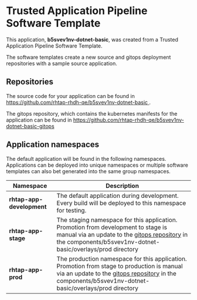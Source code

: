 # Trusted Application Pipeline Software Template

This application, **b5svev1nv-dotnet-basic**, was created from a Trusted Application Pipeline Software Template.

The software templates create a new source and gitops deployment repositories with a sample source application. 

## Repositories

The source code for your application can be found in [https://github.com/rhtap-rhdh-qe/b5svev1nv-dotnet-basic ](https://github.com/rhtap-rhdh-qe/b5svev1nv-dotnet-basic ).
 
The gitops repository, which contains the kubernetes manifests for the application can be found in 
[https://github.com/rhtap-rhdh-qe/b5svev1nv-dotnet-basic-gitops ](https://github.com/rhtap-rhdh-qe/b5svev1nv-dotnet-basic-gitops ) 

## Application namespaces 

The default application will be found in the following namespaces. Applications can be deployed into unique namespaces or multiple software templates can also bet generated into the same group namespaces.  

|  Namespace   |  Description   |  
| -------- | -------- |   
| **rhtap-app-development** | The default application during development. Every build will be deployed to this namespace for testing. | 
| **rhtap-app-stage** | The staging namespace for this application. Promotion from development to stage is manual via an update to the [gitops repository](https://github.com/rhtap-rhdh-qe/b5svev1nv-dotnet-basic-gitops ) in the components/b5svev1nv-dotnet-basic/overlays/prod directory |  
| **rhtap-app-prod** | The production namespace for this application. Promotion from stage to production is manual via an update to the [gitops repository](https://github.com/rhtap-rhdh-qe/b5svev1nv-dotnet-basic-gitops ) in the components/b5svev1nv-dotnet-basic/overlays/prod directory | 